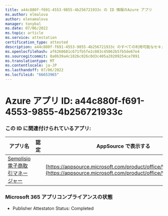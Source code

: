 ```yaml
---
title: a44c880f-f691-4553-9855-4b256721933c の ID 情報のAzure アプリ
ms.author: elmalova
author: elenamalova
manager: tonybal
ms.date: 07/06/2022
ms.topic: article
ms.service: attestation
certification_type: attested
description: a44c880f-f691-4553-9855-4b256721933c のすべての利用可能なセキュリティとコンプライアンス情報。
ms.openlocfilehash: af6260681c671fb5fe2c083c45062b57b5de67e4
ms.sourcegitcommit: 0a0b39a4c1826c026c0d3c405a20209254ce7891
ms.translationtype: MT
ms.contentlocale: ja-JP
ms.lasthandoff: 07/06/2022
ms.locfileid: "66653965"
---
```

# <a name="azure-app-id-a44c880f-f691-4553-9855-4b256721933c"></a>Azure アプリ ID: a44c880f-f691-4553-9855-4b256721933c


### <a name="apps-associated-with-this-id"></a>この ID に関連付けられているアプリ:
| **アプリ名** | **認定** | **AppSource で表示する** |
|--------------|---------------|-----------------------|
| [Semplisio 電子商取引マネージャー](../forward/WA200004286.md) |  | [https://appsource.microsoft.com/product/office/WA200004286](https://appsource.microsoft.com/product/office/WA200004286) |

### <a name="microsoft-365-app-compliance-status"></a>Microsoft 365 アプリコンプライアンスの状態
- Publisher Attestaton Status: Completed
